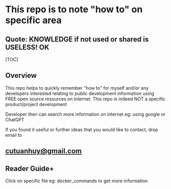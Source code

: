# Thís repo is to note "how to" on specific area
## Quote: KNOWLEDGE if not used or shared is USELESS! OK

[TOC]

## Overview

This repo helps to quickly remember "how to" for myself and/or any developers interested relating to public development ìnformation using FREE open source resources on internet.
This repo is indeed NOT a specific product/project development

Developer then can search more ìnformation on internet eg: using google or ChatGPT

If you found it useful or further ideas that you would like to contact, drop email to 
## cutuanhuy@gmail.com

## Reader Guide+
Click on specific file eg: docker_commands to get more information
